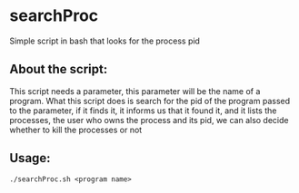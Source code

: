 # searchProc
Simple script in bash that looks for the process pid
## About the script:
This script needs a parameter, this parameter will be the name of a program.
What this script does is search for the pid of the program passed to the parameter, if it finds it, it informs us that it found it, and it lists the processes, the user who owns the process and its pid, we can also decide whether to kill the processes or not

## Usage:
```
./searchProc.sh <program name>
```
